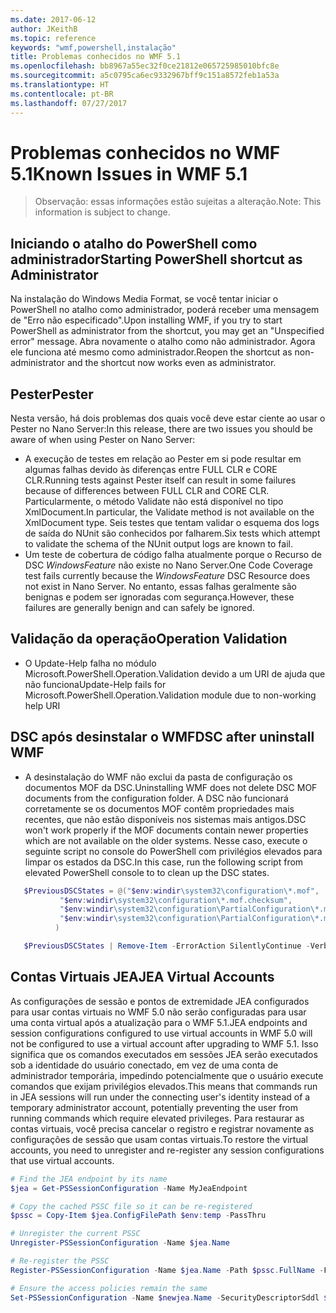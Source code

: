 ```yaml
---
ms.date: 2017-06-12
author: JKeithB
ms.topic: reference
keywords: "wmf,powershell,instalação"
title: Problemas conhecidos no WMF 5.1
ms.openlocfilehash: bb8967a55ec32f0ce21812e065725985010bfc8e
ms.sourcegitcommit: a5c0795ca6ec9332967bff9c151a8572feb1a53a
ms.translationtype: HT
ms.contentlocale: pt-BR
ms.lasthandoff: 07/27/2017
---
```

# <a name="known-issues-in-wmf-51"></a><span data-ttu-id="90f9a-103">Problemas conhecidos no WMF 5.1</span><span class="sxs-lookup"><span data-stu-id="90f9a-103">Known Issues in WMF 5.1</span></span> #

> <span data-ttu-id="90f9a-104">Observação: essas informações estão sujeitas a alteração.</span><span class="sxs-lookup"><span data-stu-id="90f9a-104">Note: This information is subject to change.</span></span>

## <a name="starting-powershell-shortcut-as-administrator"></a><span data-ttu-id="90f9a-105">Iniciando o atalho do PowerShell como administrador</span><span class="sxs-lookup"><span data-stu-id="90f9a-105">Starting PowerShell shortcut as Administrator</span></span>
<span data-ttu-id="90f9a-106">Na instalação do Windows Media Format, se você tentar iniciar o PowerShell no atalho como administrador, poderá receber uma mensagem de "Erro não especificado".</span><span class="sxs-lookup"><span data-stu-id="90f9a-106">Upon installing WMF, if you try to start PowerShell as administrator from the shortcut, you may get an "Unspecified error" message.</span></span>
<span data-ttu-id="90f9a-107">Abra novamente o atalho como não administrador. Agora ele funciona até mesmo como administrador.</span><span class="sxs-lookup"><span data-stu-id="90f9a-107">Reopen the shortcut as non-administrator and the shortcut now works even as administrator.</span></span>

## <a name="pester"></a><span data-ttu-id="90f9a-108">Pester</span><span class="sxs-lookup"><span data-stu-id="90f9a-108">Pester</span></span>
<span data-ttu-id="90f9a-109">Nesta versão, há dois problemas dos quais você deve estar ciente ao usar o Pester no Nano Server:</span><span class="sxs-lookup"><span data-stu-id="90f9a-109">In this release, there are two issues you should be aware of when using Pester on Nano Server:</span></span>

* <span data-ttu-id="90f9a-110">A execução de testes em relação ao Pester em si pode resultar em algumas falhas devido às diferenças entre FULL CLR e CORE CLR.</span><span class="sxs-lookup"><span data-stu-id="90f9a-110">Running tests against Pester itself can result in some failures because of differences between FULL CLR and CORE CLR.</span></span> <span data-ttu-id="90f9a-111">Particularmente, o método Validate não está disponível no tipo XmlDocument.</span><span class="sxs-lookup"><span data-stu-id="90f9a-111">In particular, the Validate method is not available on the XmlDocument type.</span></span> <span data-ttu-id="90f9a-112">Seis testes que tentam validar o esquema dos logs de saída do NUnit são conhecidos por falharem.</span><span class="sxs-lookup"><span data-stu-id="90f9a-112">Six tests which attempt to validate the schema of the NUnit output logs are known to fail.</span></span> 
* <span data-ttu-id="90f9a-113">Um teste de cobertura de código falha atualmente porque o Recurso de DSC *WindowsFeature* não existe no Nano Server.</span><span class="sxs-lookup"><span data-stu-id="90f9a-113">One Code Coverage test fails currently because the *WindowsFeature* DSC Resource does not exist in Nano Server.</span></span> <span data-ttu-id="90f9a-114">No entanto, essas falhas geralmente são benignas e podem ser ignoradas com segurança.</span><span class="sxs-lookup"><span data-stu-id="90f9a-114">However, these failures are generally benign and can safely be ignored.</span></span>

## <a name="operation-validation"></a><span data-ttu-id="90f9a-115">Validação da operação</span><span class="sxs-lookup"><span data-stu-id="90f9a-115">Operation Validation</span></span> 

* <span data-ttu-id="90f9a-116">O Update-Help falha no módulo Microsoft.PowerShell.Operation.Validation devido a um URI de ajuda que não funciona</span><span class="sxs-lookup"><span data-stu-id="90f9a-116">Update-Help fails for Microsoft.PowerShell.Operation.Validation module due to non-working help URI</span></span>

## <a name="dsc-after-uninstall-wmf"></a><span data-ttu-id="90f9a-117">DSC após desinstalar o WMF</span><span class="sxs-lookup"><span data-stu-id="90f9a-117">DSC after uninstall WMF</span></span> 
* <span data-ttu-id="90f9a-118">A desinstalação do WMF não exclui da pasta de configuração os documentos MOF da DSC.</span><span class="sxs-lookup"><span data-stu-id="90f9a-118">Uninstalling WMF does not delete DSC MOF documents from the configuration folder.</span></span> <span data-ttu-id="90f9a-119">A DSC não funcionará corretamente se os documentos MOF contêm propriedades mais recentes, que não estão disponíveis nos sistemas mais antigos.</span><span class="sxs-lookup"><span data-stu-id="90f9a-119">DSC won't work properly if the MOF documents contain newer properties which are not available on the older systems.</span></span> <span data-ttu-id="90f9a-120">Nesse caso, execute o seguinte script no console do PowerShell com privilégios elevados para limpar os estados da DSC.</span><span class="sxs-lookup"><span data-stu-id="90f9a-120">In this case, run the following script from elevated PowerShell console to to clean up the DSC states.</span></span>
 ```powershell
    $PreviousDSCStates = @("$env:windir\system32\configuration\*.mof",
            "$env:windir\system32\configuration\*.mof.checksum",
            "$env:windir\system32\configuration\PartialConfiguration\*.mof",
            "$env:windir\system32\configuration\PartialConfiguration\*.mof.checksum"
           )

    $PreviousDSCStates | Remove-Item -ErrorAction SilentlyContinue -Verbose
 ```  

## <a name="jea-virtual-accounts"></a><span data-ttu-id="90f9a-121">Contas Virtuais JEA</span><span class="sxs-lookup"><span data-stu-id="90f9a-121">JEA Virtual Accounts</span></span>
<span data-ttu-id="90f9a-122">As configurações de sessão e pontos de extremidade JEA configurados para usar contas virtuais no WMF 5.0 não serão configuradas para usar uma conta virtual após a atualização para o WMF 5.1.</span><span class="sxs-lookup"><span data-stu-id="90f9a-122">JEA endpoints and session configurations configured to use virtual accounts in WMF 5.0 will not be configured to use a virtual account after upgrading to WMF 5.1.</span></span>
<span data-ttu-id="90f9a-123">Isso significa que os comandos executados em sessões JEA serão executados sob a identidade do usuário conectado, em vez de uma conta de administrador temporária, impedindo potencialmente que o usuário execute comandos que exijam privilégios elevados.</span><span class="sxs-lookup"><span data-stu-id="90f9a-123">This means that commands run in JEA sessions will run under the connecting user's identity instead of a temporary administrator account, potentially preventing the user from running commands which require elevated privileges.</span></span>
<span data-ttu-id="90f9a-124">Para restaurar as contas virtuais, você precisa cancelar o registro e registrar novamente as configurações de sessão que usam contas virtuais.</span><span class="sxs-lookup"><span data-stu-id="90f9a-124">To restore the virtual accounts, you need to unregister and re-register any session configurations that use virtual accounts.</span></span>

```powershell
# Find the JEA endpoint by its name
$jea = Get-PSSessionConfiguration -Name MyJeaEndpoint

# Copy the cached PSSC file so it can be re-registered
$pssc = Copy-Item $jea.ConfigFilePath $env:temp -PassThru

# Unregister the current PSSC
Unregister-PSSessionConfiguration -Name $jea.Name

# Re-register the PSSC
Register-PSSessionConfiguration -Name $jea.Name -Path $pssc.FullName -Force

# Ensure the access policies remain the same
Set-PSSessionConfiguration -Name $newjea.Name -SecurityDescriptorSddl $jea.SecurityDescriptorSddl
```

